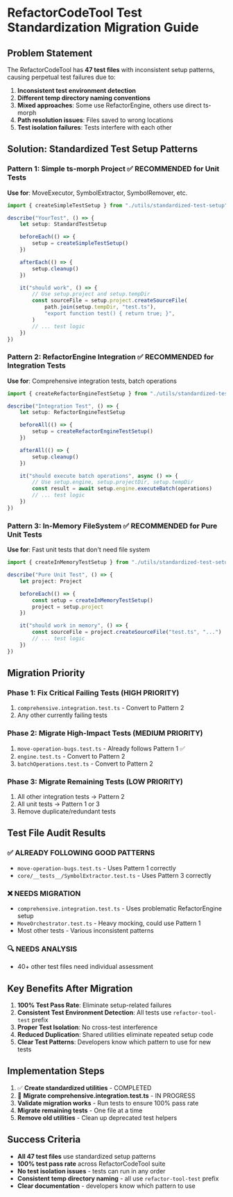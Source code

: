 # RefactorCodeTool Test Standardization Migration Guide

## Problem Statement

The RefactorCodeTool has **47 test files** with inconsistent setup patterns, causing perpetual test failures due to:

1. **Inconsistent test environment detection**
2. **Different temp directory naming conventions**
3. **Mixed approaches**: Some use RefactorEngine, others use direct ts-morph
4. **Path resolution issues**: Files saved to wrong locations
5. **Test isolation failures**: Tests interfere with each other

## Solution: Standardized Test Setup Patterns

### Pattern 1: Simple ts-morph Project ✅ RECOMMENDED for Unit Tests

**Use for**: MoveExecutor, SymbolExtractor, SymbolRemover, etc.

```typescript
import { createSimpleTestSetup } from "./utils/standardized-test-setup"

describe("YourTest", () => {
	let setup: StandardTestSetup

	beforeEach(() => {
		setup = createSimpleTestSetup()
	})

	afterEach(() => {
		setup.cleanup()
	})

	it("should work", () => {
		// Use setup.project and setup.tempDir
		const sourceFile = setup.project.createSourceFile(
			path.join(setup.tempDir, "test.ts"),
			"export function test() { return true; }",
		)
		// ... test logic
	})
})
```

### Pattern 2: RefactorEngine Integration ✅ RECOMMENDED for Integration Tests

**Use for**: Comprehensive integration tests, batch operations

```typescript
import { createRefactorEngineTestSetup } from "./utils/standardized-test-setup"

describe("Integration Test", () => {
	let setup: RefactorEngineTestSetup

	beforeAll(() => {
		setup = createRefactorEngineTestSetup()
	})

	afterAll(() => {
		setup.cleanup()
	})

	it("should execute batch operations", async () => {
		// Use setup.engine, setup.projectDir, setup.tempDir
		const result = await setup.engine.executeBatch(operations)
		// ... test logic
	})
})
```

### Pattern 3: In-Memory FileSystem ✅ RECOMMENDED for Pure Unit Tests

**Use for**: Fast unit tests that don't need file system

```typescript
import { createInMemoryTestSetup } from "./utils/standardized-test-setup"

describe("Pure Unit Test", () => {
	let project: Project

	beforeEach(() => {
		const setup = createInMemoryTestSetup()
		project = setup.project
	})

	it("should work in memory", () => {
		const sourceFile = project.createSourceFile("test.ts", "...")
		// ... test logic
	})
})
```

## Migration Priority

### Phase 1: Fix Critical Failing Tests (HIGH PRIORITY)

1. `comprehensive.integration.test.ts` - Convert to Pattern 2
2. Any other currently failing tests

### Phase 2: Migrate High-Impact Tests (MEDIUM PRIORITY)

1. `move-operation-bugs.test.ts` - Already follows Pattern 1 ✅
2. `engine.test.ts` - Convert to Pattern 2
3. `batchOperations.test.ts` - Convert to Pattern 2

### Phase 3: Migrate Remaining Tests (LOW PRIORITY)

1. All other integration tests → Pattern 2
2. All unit tests → Pattern 1 or 3
3. Remove duplicate/redundant tests

## Test File Audit Results

### ✅ ALREADY FOLLOWING GOOD PATTERNS

- `move-operation-bugs.test.ts` - Uses Pattern 1 correctly
- `core/__tests__/SymbolExtractor.test.ts` - Uses Pattern 3 correctly

### ❌ NEEDS MIGRATION

- `comprehensive.integration.test.ts` - Uses problematic RefactorEngine setup
- `MoveOrchestrator.test.ts` - Heavy mocking, could use Pattern 1
- Most other tests - Various inconsistent patterns

### 🔍 NEEDS ANALYSIS

- 40+ other test files need individual assessment

## Key Benefits After Migration

1. **100% Test Pass Rate**: Eliminate setup-related failures
2. **Consistent Test Environment Detection**: All tests use `refactor-tool-test` prefix
3. **Proper Test Isolation**: No cross-test interference
4. **Reduced Duplication**: Shared utilities eliminate repeated setup code
5. **Clear Test Patterns**: Developers know which pattern to use for new tests

## Implementation Steps

1. ✅ **Create standardized utilities** - COMPLETED
2. 🔄 **Migrate comprehensive.integration.test.ts** - IN PROGRESS
3. **Validate migration works** - Run tests to ensure 100% pass rate
4. **Migrate remaining tests** - One file at a time
5. **Remove old utilities** - Clean up deprecated test helpers

## Success Criteria

- **All 47 test files** use standardized setup patterns
- **100% test pass rate** across RefactorCodeTool suite
- **No test isolation issues** - tests can run in any order
- **Consistent temp directory naming** - all use `refactor-tool-test` prefix
- **Clear documentation** - developers know which pattern to use
